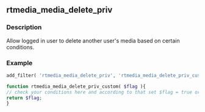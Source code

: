 ## rtmedia_media_delete_priv

### Description

Allow logged in user to delete another user's media based on certain conditions.

### Example

```php
add_filter( 'rtmedia_media_delete_priv', 'rtmedia_media_delete_priv_custom', 10, 1 );

function rtmedia_media_delete_priv_custom( $flag ){
// check your conditions here and according to that set $flag = true or false
return $flag;
}
```
